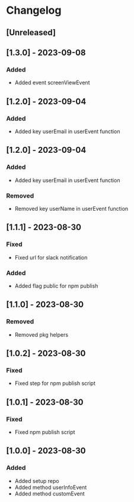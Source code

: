# Changelog

## [Unreleased]

## [1.3.0] - 2023-09-08

### Added

- Added event screenViewEvent

## [1.2.0] - 2023-09-04

### Added

- Added key userEmail in userEvent function

## [1.2.0] - 2023-09-04

### Added

- Added key userEmail in userEvent function

### Removed

- Removed key userName in userEvent function

## [1.1.1] - 2023-08-30

### Fixed

- Fixed url for slack notification

### Added

- Added flag public for npm publish

## [1.1.0] - 2023-08-30

### Removed

- Removed pkg helpers

## [1.0.2] - 2023-08-30

### Fixed

- Fixed step for npm publish script

## [1.0.1] - 2023-08-30

### Fixed

- Fixed npm publish script

## [1.0.0] - 2023-08-30

### Added

- Added setup repo
- Added method userInfoEvent
- Added method customEvent
